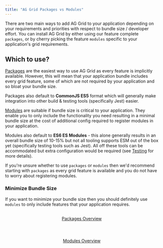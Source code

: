 ```yaml
---
title: "AG Grid Packages vs Modules"
---
```


There are two main ways to add AG Grid to your application depending on your requirements and priorities with respect to bundle size / developer effort. You can install AG Grid by either using our feature complete `packages`, or by cherry picking the feature `modules` specific to your application's grid requirements. 

## Which to use?

[Packages](/packages/) are the easiest way to use AG Grid as every feature is implicitly available. However, this will mean that your application bundle includes every grid feature, some of which are not required by your application and so bloat your bundle size.

Packages also default to **CommonJS ES5** format which will generally make integration into other build & testing tools (specifically Jest) easier. 

[Modules](/modules) are suitable if bundle size is critical to your application. They enable you to only include the functionality you need resulting in a minimal bundle size at the cost of additional config required to register modules in your application.

Modules also default to **ES6 ES Modules** - this alone generally results in an overall bundle size of 10-15% but not all tooling supports ESM out of the box yet (specifically testing tools such as Jest). All 
off these tools can be accommodated but extra configuration would be required (see [Testing](/testing) for more details).

If you're unsure whether to use `packages` or `modules` then we'd recommend starting with `packages` as every grid feature is available and you do not have to worry about registering modules.

### Minimize Bundle Size

If you want to minimize your bundle size then you should definitely use `modules` to only include features that your application requires. 


<style>
    .pm-outer {
        display: flex;
        justify-content: center;
        flex-wrap: wrap;
        gap: 1.5rem;
        margin-bottom: 6rem;
    }

    .pm-outer .tile {
        display:flex;
        flex-direction: column;
        justify-content: center;
        align-items: center;
        width: 14rem;
        padding: 1rem;
        background-color: var(--ghost-blue);
        border-radius: var(--border-radius);
        border: 2px solid var(--background-500);
        transition: border-color .25s ease-in-out;
    }

    .pm-outer .tile:hover {
        border-color: var(--link-hover-color);
    } 

    .pm-outer img {
        width: 100%;
        max-width: 6rem;
        margin-top: 3rem;
        margin-bottom: 3rem;
    }

    .pm-outer .button {
        display: inline-block;
    }
</style>

<div class="pm-outer">
    <a href="../packages/" class="tile">
        <image-caption src="packages-modules/resources/packages.svg" alt="Grid Packages Overview" constrained="true" centered="true"></image-caption>
        <span class="button">Packages Overview</span>
    </a>
    <a href="../modules/" class="tile">
        <image-caption src="packages-modules/resources/modules.svg" alt="Grid Modules Overview" constrained="true" centered="true"></image-caption>
        <span class="button">Modules Overview</span>
    </a>
</div>